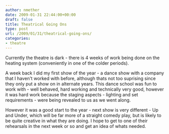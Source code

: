 ```yaml
---
author: nmether
date: 2009-01-31 22:44:00+00:00
draft: false
title: Theatrical Going Ons
type: post
url: /2009/01/31/theatrical-going-ons/
categories:
- theatre
---
```


Currently the theatre is dark - there is 4 weeks of work being done on the heating system (conveniently in one of the colder periods).  
  
A week back I did my first show of the year - a dance show with a company that I haven't worked with before, although thats not too suprising since they only put a show on in alternate years.  This dance school was fun to work with - well behaved, hard working and technically very good, however it was hard work because the staging aspects - lighting and set requirements - were being revealed to us as we went along.  
  
However it was a good start to the year - next show is very different - Up and Under, which will be far more of a straight comedy play, but is likely to be quite creative in what they are doing.  I hope to get to one of their rehearsals in the next week or so and get an idea of whats needed.
